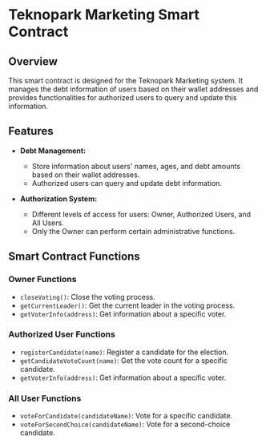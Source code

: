 # Teknopark Marketing Smart Contract

## Overview

This smart contract is designed for the Teknopark Marketing system. It manages the debt information of users based on their wallet addresses and provides functionalities for authorized users to query and update this information.

## Features

- **Debt Management:**
  - Store information about users' names, ages, and debt amounts based on their wallet addresses.
  - Authorized users can query and update debt information.

- **Authorization System:**
  - Different levels of access for users: Owner, Authorized Users, and All Users.
  - Only the Owner can perform certain administrative functions.

## Smart Contract Functions

### Owner Functions

- `closeVoting()`: Close the voting process.
- `getCurrentLeader()`: Get the current leader in the voting process.
- `getVoterInfo(address)`: Get information about a specific voter.

### Authorized User Functions

- `registerCandidate(name)`: Register a candidate for the election.
- `getCandidateVoteCount(name)`: Get the vote count for a specific candidate.
- `getVoterInfo(address)`: Get information about a specific voter.

### All User Functions

- `voteForCandidate(candidateName)`: Vote for a specific candidate.
- `voteForSecondChoice(candidateName)`: Vote for a second-choice candidate.


